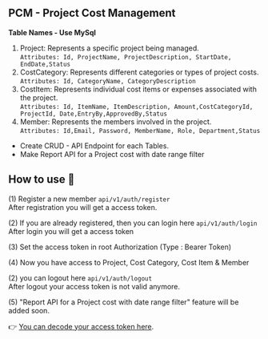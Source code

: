 ## PCM - Project Cost Management

**Table Names - Use MySql**
1. Project: Represents a specific project being managed.<br>
	```Attributes: Id, ProjectName, ProjectDescription, StartDate, EndDate,Status```
2. CostCategory: Represents different categories or types of project costs.<br>
	```Attributes: Id, CategoryName, CategoryDescription```
3. CostItem: Represents individual cost items or expenses associated with the project.<br>```Attributes: Id, ItemName, ItemDescription, Amount,CostCategoryId, ProjectId,
	Date,EntryBy,ApprovedBy,Status```
4. Member: Represents the members involved in the project.<br>```Attributes: Id,Email, Password, MemberName, Role, Department,Status```

- Create CRUD - API Endpoint for each Tables.
- Make Report API for a Project cost with date range filter

## How to use 🤔

(1) Register a new member ```api/v1/auth/register```<br>
    After registration you will get a access token.

(2) If you are already registered, then you can login here ```api/v1/auth/login```<br>
    After login  you will get a access token


(3) Set the access token in root Authorization (Type : Bearer Token)

(4) Now you have access to Project, Cost Category, Cost Item & Member

(2) you can logout here ```api/v1/auth/logout```<br>
    After logout your access token is not valid anymore.

(5) "Report API for a Project cost with date range filter" feature will be added soon.


👉 [You can decode your access token here](https://jwt.io/).
